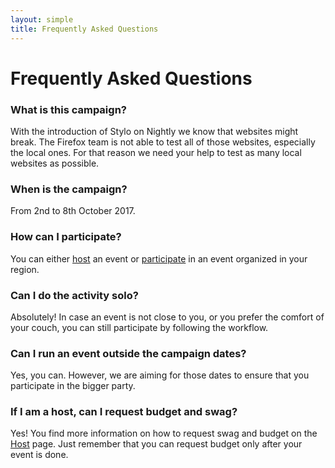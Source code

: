 ```yaml
---
layout: simple
title: Frequently Asked Questions
---
```


# Frequently Asked Questions

<div class="content-box faq" markdown="1">

### What is this campaign?
With the introduction of Stylo on Nightly we know that websites might break. The Firefox team is not able to test all of those websites, especially the local ones. For that reason we need your help to test as many local websites as possible.

### When is the campaign?
From 2nd to 8th October 2017.

### How can I participate?
You can either <a href="{{ '/host/' | prepend: site.baseurl }}">host</a> an event or <a href="{{ '/participate/' | prepend: site.baseurl }}">participate</a> in an event organized in your region.

### Can I do the activity solo?
Absolutely! In case an event is not close to you, or you prefer the comfort of your couch, you can still participate by following the workflow.

### Can I run an event outside the campaign dates?
Yes, you can. However, we are aiming for those dates to ensure that you participate in the bigger party.

### If I am a host, can I request budget and swag?
Yes! You find more information on how to request swag and budget on the <a href="{{ '/host/' | prepend: site.baseurl }}">Host</a> page. Just remember that you can request budget only after your event is done.

</div>